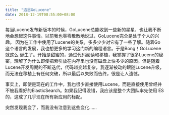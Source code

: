 ```yaml
---
title: "追思GoLucene"
date: 2018-12-19T08:55:00+08:00
---
```


每当Lucene发布新版本的时候，GoLucene总能收到一些新的星星，也让我不断地会想起这件事情。以前我也零零散散地说过，GoLucene完全是处于个人的兴趣。
因为在工作中使用了Lucene的关系，多多少少对它有了一些了解。随着Go这个语言的发展，我也想更多的学习这门新的编程语言。于是Bong！GoLucene就这么
诞生了。开始是甜蜜的，通过代码阅读和移植，我掌握了很多Lucene的秘密，理解了为什么即使把索引放在内存里也没有磁盘上快多少的原因。但是随着Lucene开发周期的不断迭代，代码越变越复杂，我逐渐被动的跟随Lucene升级，而无法在移植上有任何突破，所以最后以失败而告终，很是让人遗憾。

事实上，即使是现在的工作中，我也很少直接使用Lucene，而是直接使用曾经并不被我看好的ElasticSearch。如果我记得没错，我应该是整个大团队率先使用
ES的，这成了几乎现在所有新应用的标配。

突然发现我变了，而我没有注意到这些变化……

